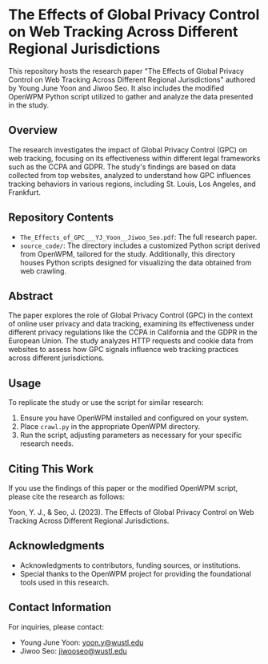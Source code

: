 # The Effects of Global Privacy Control on Web Tracking Across Different Regional Jurisdictions

This repository hosts the research paper "The Effects of Global Privacy Control on Web Tracking Across Different Regional Jurisdictions" authored by Young June Yoon and Jiwoo Seo. It also includes the modified OpenWPM Python script utilized to gather and analyze the data presented in the study.

## Overview

The research investigates the impact of Global Privacy Control (GPC) on web tracking, focusing on its effectiveness within different legal frameworks such as the CCPA and GDPR. The study's findings are based on data collected from top websites, analyzed to understand how GPC influences tracking behaviors in various regions, including St. Louis, Los Angeles, and Frankfurt.

## Repository Contents

- `The_Effects_of_GPC___YJ_Yoon__Jiwoo_Seo.pdf`: The full research paper.
- `source_code/`: The directory includes a customized Python script derived from OpenWPM, tailored for the study. Additionally, this directory houses Python scripts designed for visualizing the data obtained from web crawling.


## Abstract

The paper explores the role of Global Privacy Control (GPC) in the context of online user privacy and data tracking, examining its effectiveness under different privacy regulations like the CCPA in California and the GDPR in the European Union. The study analyzes HTTP requests and cookie data from websites to assess how GPC signals influence web tracking practices across different jurisdictions.

## Usage

To replicate the study or use the script for similar research:
1. Ensure you have OpenWPM installed and configured on your system.
2. Place `crawl.py` in the appropriate OpenWPM directory.
3. Run the script, adjusting parameters as necessary for your specific research needs.

## Citing This Work

If you use the findings of this paper or the modified OpenWPM script, please cite the research as follows:

Yoon, Y. J., & Seo, J. (2023). The Effects of Global Privacy Control on Web Tracking Across Different Regional Jurisdictions.


## Acknowledgments

- Acknowledgments to contributors, funding sources, or institutions.
- Special thanks to the OpenWPM project for providing the foundational tools used in this research.

## Contact Information

For inquiries, please contact:
- Young June Yoon: yoon.y@wustl.edu
- Jiwoo Seo: jiwooseo@wustl.edu

